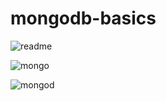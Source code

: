 # mongodb-basics

![readme](https://user-images.githubusercontent.com/61994978/78193175-cb59ae00-7471-11ea-8485-10516554e917.JPG)


![mongo](https://user-images.githubusercontent.com/61994978/78193234-f6dc9880-7471-11ea-873c-601b7abf0dbb.JPG)


![mongod](https://user-images.githubusercontent.com/61994978/79481860-f1ea1e00-8007-11ea-92fb-872ba3dce9b3.JPG)
